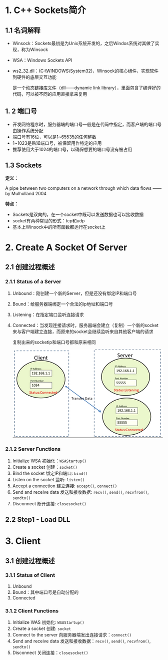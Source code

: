 # 1. C++ Sockets简介

## 1.1 名词解释

- Winsock：Sockets最初是为Unix系统开发的，之后Windos系统对其做了实现，称为Winsock

- WSA：Windows Sockets API

- ws2_32.dll：(C:\WINDOWS\System32)，Winsock的核心组件，实现软件到硬件的底层交互功能

  是一个动态链接库文件（dll——dynamic link library），里面包含了编译好的代码，可以被不同的应用直接拿来复用

## 1. 2 端口号

- 开发网络程序时，服务器端的端口号一般是在代码中指定，而客户端的端口号由操作系统分配
- 端口号有16位，可以是1~65535的任何整数
- 1~1023是熟知端口号，被保留用作特定的应用
- 推荐使用大于1024的端口号，以确保想要的端口号没有被占用

## 1.3 Sockets

**定义：**

A pipe between two computers on a network through which data flows —— by Mulholland 2004

**特点：**

- Sockets是双向的，在一个socket中既可以发送数据也可以接收数据
- socket有两种常见的形式：tcp和udp
- 基本上Winsock中的所有函数都运行在socket上

# 2. Create A Socket Of Server

## 2.1 创建过程概述

### 2.1.1 Status of a Server

1. Unbound：刚创建一个新的Server，但是还没有绑定IP和端口号

2. Bound：给服务器端绑定一个合法的ip地址和端口号

3. Listening：在指定端口监听连接请求

4. Connected：当发现连接请求时，服务器端会建立（复制）一个新的socket来与客户端建立连接，而原来的socket会继续监听来自其他客户端的请求

   复制出来的socketip和端口号都和原来相同

   ![](./12/2.1.1-1connected.png)

### 2.1.2 Server Functions

1. Initialize WSA 初始化：`WSAStartup()`
2. Create a socket 创建：`socket()`
3. Bind the socket 绑定IP和端口: `bind()`
4. Listen on the socket 监听: `listen()`
5. Accept a connection 建立连接: `accept()`, `connect()`
6. Send and receive data 发送和接收数据: `recv()`, `send()`, `recvfrom()`, `sendto()`
7. Disconnect 断开连接: `closesocket()`

## 2.2 Step1 - Load DLL



# 3. Client

## 3.1 创建过程概述

### 3.1.1 Status of Client

1. Unbound
2. Bound：其中端口号是自动分配的
3. Connected

### 3.1.2 Client Functions

1. Initialize WAS 初始化: `WSAStartup()`
2. Create a socket 创建: `socket`
3. Connect to the server 向服务器端发出连接请求：`connect()`
4. Send and receive data 发送和接收数据：`recv()`, `send()`, `recvfrom()`, `sendto()`
5. Disconnect 关闭连接：`closesocket()`